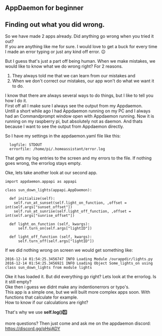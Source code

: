 ## AppDaemon for beginner
 

## Finding out what you did wrong.

So we have made 2 apps already. Did anything go wrong when you tried it out?  
If you are anything like me for sure. I would love to get a buck for every time I made an error typing or just any kind off error. :wink:

But I guess that's just a part off being human. When we make mistakes, we would like to know what we do wrong right?
For 2 reasons.

1) They always told me that we can learn from our mistakes and
2) When we don't correct our mistakes, our app won't do what we want it to do.

I know that there are always several ways to do things, but I like to tell you how I do it.  
First off all I make sure I always see the output from my Appdaemon.  
Untill a short while ago I had Appdaemon running on my PC and I always had an Commandprompt window open with Appdaemon running. 
Now it is running on my raspberry pi, but absolutely not as daemon. And thats because I want to see the output from Appdaemon directly.

So I have my settings in the appdaemon.yaml file like this:
```
  logfile: STDOUT
  errorfile: /home/pi/.homeassistant/error.log
```
 
That gets my log entries to the screen and my errors to the file. If nothing goes wrong, the errorlog stays empty.

Oke, lets take another look at our second app.

```
import appdaemon.appapi as appapi

class sun_down_lights(appapi.AppDaemon):

  def initialize(self):  
    self.run_at_sunset(self.light_on_function, ,offset = int(self.args["sunset_offset"])
    self.run_at_sunrise(self.light_off_function, ,offset = int(self.args["sunrise_offset"])

  def light_on_function (self, kwargs):
      self.turn_on(self.args["lightID"])

  def light_off_function (self, kwargs):
      self.turn_off(self.args["lightID"])
```
 

If we did nothing wrong on screen we would get something like:
```
2016-12-14 01:54:25.3456747 INFO Loading Module /ourappdir/lights.py
2016-12-14 01:54:25.3456921 INFO Loading Object Some_lights_on using class sun_down_lights from module lights
```
 
Oke it has loaded it. But did everything go right? Lets look at the errorlog. Is it still empty?  
Oke then i guess we didnt make any indentionerrors or typo's.  
This app is a simple one, but we will built more complex apps soon. With functions that calculate for example.  
How to know if our calculations are right?  

That's why we use **self.log():one:**  


more questions? Then just come and ask me on the appdaemon discord: https://discord.gg/pHsjADY
